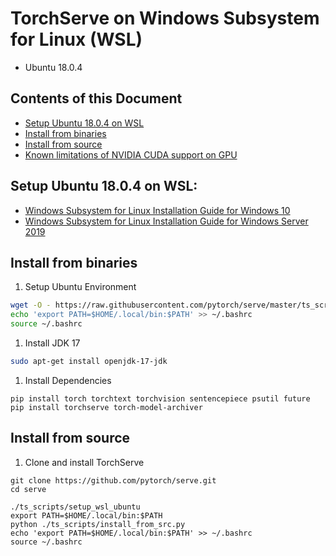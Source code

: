 # TorchServe on Windows Subsystem for Linux (WSL)
* Ubuntu 18.0.4

## Contents of this Document

* [Setup Ubuntu 18.0.4 on WSL](#setup-ubuntu-1804-on-wsl)
* [Install from binaries](#install-from-binaries)
* [Install from source](#install-from-source)
* [Known limitations of NVIDIA CUDA support on GPU](https://docs.nvidia.com/cuda/wsl-user-guide/index.html#known-limitations)

## Setup Ubuntu 18.0.4 on WSL:

 - [Windows Subsystem for Linux Installation Guide for Windows 10](https://docs.microsoft.com/en-us/windows/wsl/install-win10)
 - [Windows Subsystem for Linux Installation Guide for Windows Server 2019](https://docs.microsoft.com/en-us/windows/wsl/install-on-server)


## Install from binaries

1. Setup Ubuntu Environment

```bash
wget -O - https://raw.githubusercontent.com/pytorch/serve/master/ts_scripts/setup_wsl_ubuntu | bash
echo 'export PATH=$HOME/.local/bin:$PATH' >> ~/.bashrc
source ~/.bashrc
```

1. Install JDK 17

```bash
sudo apt-get install openjdk-17-jdk
```

1. Install Dependencies

```
pip install torch torchtext torchvision sentencepiece psutil future
pip install torchserve torch-model-archiver
```


## Install from source

1. Clone and install TorchServe

```
git clone https://github.com/pytorch/serve.git
cd serve

./ts_scripts/setup_wsl_ubuntu
export PATH=$HOME/.local/bin:$PATH
python ./ts_scripts/install_from_src.py
echo 'export PATH=$HOME/.local/bin:$PATH' >> ~/.bashrc
source ~/.bashrc
```
